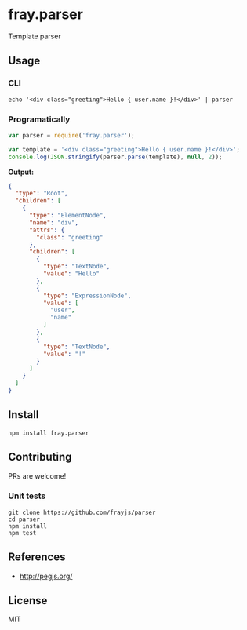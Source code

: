 fray.parser
===========

Template parser

Usage
-----

### CLI

    echo '<div class="greeting">Hello { user.name }!</div>' | parser

### Programatically

```js
var parser = require('fray.parser');

var template = '<div class="greeting">Hello { user.name }!</div>';
console.log(JSON.stringify(parser.parse(template), null, 2));
```

**Output:**

```json
{
  "type": "Root",
  "children": [
    {
      "type": "ElementNode",
      "name": "div",
      "attrs": {
        "class": "greeting"
      },
      "children": [
        {
          "type": "TextNode",
          "value": "Hello"
        },
        {
          "type": "ExpressionNode",
          "value": [
            "user",
            "name"
          ]
        },
        {
          "type": "TextNode",
          "value": "!"
        }
      ]
    }
  ]
}
```

Install
-------

    npm install fray.parser

Contributing
------------

PRs are welcome!

### Unit tests

    git clone https://github.com/frayjs/parser
    cd parser
    npm install
    npm test

References
----------

  * <http://pegjs.org/>

License
-------

MIT
